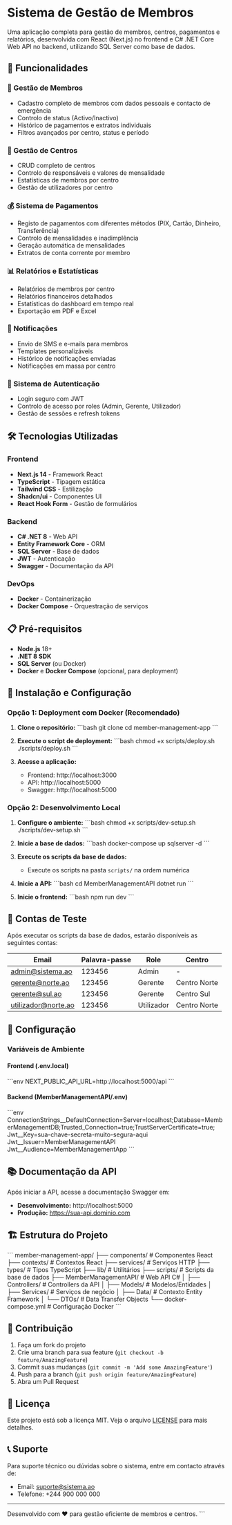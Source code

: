 # Sistema de Gestão de Membros

Uma aplicação completa para gestão de membros, centros, pagamentos e relatórios, desenvolvida com React (Next.js) no frontend e C# .NET Core Web API no backend, utilizando SQL Server como base de dados.

## 🚀 Funcionalidades

### 👥 Gestão de Membros
- Cadastro completo de membros com dados pessoais e contacto de emergência
- Controlo de status (Activo/Inactivo)
- Histórico de pagamentos e extratos individuais
- Filtros avançados por centro, status e período

### 🏢 Gestão de Centros
- CRUD completo de centros
- Controlo de responsáveis e valores de mensalidade
- Estatísticas de membros por centro
- Gestão de utilizadores por centro

### 💰 Sistema de Pagamentos
- Registo de pagamentos com diferentes métodos (PIX, Cartão, Dinheiro, Transferência)
- Controlo de mensalidades e inadimplência
- Geração automática de mensalidades
- Extratos de conta corrente por membro

### 📊 Relatórios e Estatísticas
- Relatórios de membros por centro
- Relatórios financeiros detalhados
- Estatísticas do dashboard em tempo real
- Exportação em PDF e Excel

### 📱 Notificações
- Envio de SMS e e-mails para membros
- Templates personalizáveis
- Histórico de notificações enviadas
- Notificações em massa por centro

### 🔐 Sistema de Autenticação
- Login seguro com JWT
- Controlo de acesso por roles (Admin, Gerente, Utilizador)
- Gestão de sessões e refresh tokens

## 🛠️ Tecnologias Utilizadas

### Frontend
- **Next.js 14** - Framework React
- **TypeScript** - Tipagem estática
- **Tailwind CSS** - Estilização
- **Shadcn/ui** - Componentes UI
- **React Hook Form** - Gestão de formulários

### Backend
- **C# .NET 8** - Web API
- **Entity Framework Core** - ORM
- **SQL Server** - Base de dados
- **JWT** - Autenticação
- **Swagger** - Documentação da API

### DevOps
- **Docker** - Containerização
- **Docker Compose** - Orquestração de serviços

## 📋 Pré-requisitos

- **Node.js** 18+ 
- **.NET 8 SDK**
- **SQL Server** (ou Docker)
- **Docker** e **Docker Compose** (opcional, para deployment)

## 🚀 Instalação e Configuração

### Opção 1: Deployment com Docker (Recomendado)

1. **Clone o repositório:**
   \`\`\`bash
   git clone <url-do-repositorio>
   cd member-management-app
   \`\`\`

2. **Execute o script de deployment:**
   \`\`\`bash
   chmod +x scripts/deploy.sh
   ./scripts/deploy.sh
   \`\`\`

3. **Acesse a aplicação:**
   - Frontend: http://localhost:3000
   - API: http://localhost:5000
   - Swagger: http://localhost:5000

### Opção 2: Desenvolvimento Local

1. **Configure o ambiente:**
   \`\`\`bash
   chmod +x scripts/dev-setup.sh
   ./scripts/dev-setup.sh
   \`\`\`

2. **Inicie a base de dados:**
   \`\`\`bash
   docker-compose up sqlserver -d
   \`\`\`

3. **Execute os scripts da base de dados:**
   - Execute os scripts na pasta `scripts/` na ordem numérica

4. **Inicie a API:**
   \`\`\`bash
   cd MemberManagementAPI
   dotnet run
   \`\`\`

5. **Inicie o frontend:**
   \`\`\`bash
   npm run dev
   \`\`\`

## 👤 Contas de Teste

Após executar os scripts da base de dados, estarão disponíveis as seguintes contas:

| Email | Palavra-passe | Role | Centro |
|-------|---------------|------|--------|
| admin@sistema.ao | 123456 | Admin | - |
| gerente@norte.ao | 123456 | Gerente | Centro Norte |
| gerente@sul.ao | 123456 | Gerente | Centro Sul |
| utilizador@norte.ao | 123456 | Utilizador | Centro Norte |

## 🔧 Configuração

### Variáveis de Ambiente

#### Frontend (.env.local)
\`\`\`env
NEXT_PUBLIC_API_URL=http://localhost:5000/api
\`\`\`

#### Backend (MemberManagementAPI/.env)
\`\`\`env
ConnectionStrings__DefaultConnection=Server=localhost;Database=MemberManagementDB;Trusted_Connection=true;TrustServerCertificate=true;
Jwt__Key=sua-chave-secreta-muito-segura-aqui
Jwt__Issuer=MemberManagementAPI
Jwt__Audience=MemberManagementApp
\`\`\`

## 📚 Documentação da API

Após iniciar a API, acesse a documentação Swagger em:
- **Desenvolvimento:** http://localhost:5000
- **Produção:** https://sua-api.dominio.com

## 🏗️ Estrutura do Projeto

\`\`\`
member-management-app/
├── components/              # Componentes React
├── contexts/               # Contextos React
├── services/               # Serviços HTTP
├── types/                  # Tipos TypeScript
├── lib/                    # Utilitários
├── scripts/                # Scripts da base de dados
├── MemberManagementAPI/    # Web API C#
│   ├── Controllers/        # Controllers da API
│   ├── Models/            # Modelos/Entidades
│   ├── Services/          # Serviços de negócio
│   ├── Data/              # Contexto Entity Framework
│   └── DTOs/              # Data Transfer Objects
└── docker-compose.yml     # Configuração Docker
\`\`\`

## 🤝 Contribuição

1. Faça um fork do projeto
2. Crie uma branch para sua feature (`git checkout -b feature/AmazingFeature`)
3. Commit suas mudanças (`git commit -m 'Add some AmazingFeature'`)
4. Push para a branch (`git push origin feature/AmazingFeature`)
5. Abra um Pull Request

## 📄 Licença

Este projeto está sob a licença MIT. Veja o arquivo [LICENSE](LICENSE) para mais detalhes.

## 📞 Suporte

Para suporte técnico ou dúvidas sobre o sistema, entre em contacto através de:
- Email: suporte@sistema.ao
- Telefone: +244 900 000 000

---

Desenvolvido com ❤️ para gestão eficiente de membros e centros.
\`\`\`

```json file="" isHidden
